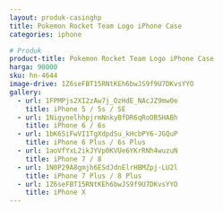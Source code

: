```yaml
---
layout: produk-casinghp
title: Pokemon Rocket Team Logo iPhone Case
categories: iphone

# Produk
product-title: Pokemon Rocket Team Logo iPhone Case
harga: 90000
sku: hn-4644
image-drive: 1Z6seFBT15RNtKEh6bwJS9f9U7DKvsYYO
gallery:
  - url: 1FPMPjs2XI2zAw7j_OzHdE_NAcJZ9mw0e
    title: iPhone 5 / 5s / SE
  - url: 1NigynelhhpjrmNnkyBfDR6qRoOB5HABh
    title: iPhone 6 / 6s
  - url: 1bK6SiFwVI1TgXdpdSu_kHcbPY6-JGQuP
    title: iPhone 6 Plus / 6s Plus
  - url: 1aoVfYxL2ikJYVp0KVUe6YKrRNh4wuzuN
    title: iPhone 7 / 8
  - url: 1N0P29A8gmjh6ESdJdnElrHBMZpj-LU2l
    title: iPhone 7 Plus / 8 Plus
  - url: 1Z6seFBT15RNtKEh6bwJS9f9U7DKvsYYO
    title: iPhone X
---
```

